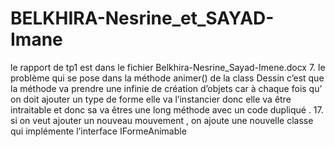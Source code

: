 # BELKHIRA-Nesrine_et_SAYAD-Imane
le rapport de tp1 est dans le fichier Belkhira-Nesrine_Sayad-Imene.docx
7. le problème qui se pose dans la méthode animer() de la class Dessin c’est que la méthode va prendre une infinie de création d’objets car à chaque fois qu’ on doit ajouter un type de forme elle va l’instancier donc elle va être intraitable et donc sa va êtres une long méthode avec un code  dupliqué .
17. si on veut ajouter un nouveau mouvement , on ajoute une nouvelle classe qui implémente l’interface IFormeAnimable
